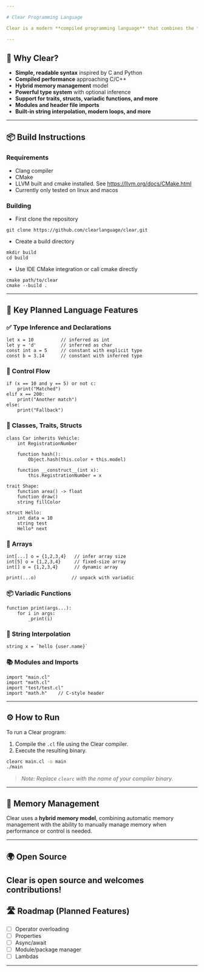 ```yaml
---

# Clear Programming Language

Clear is a modern **compiled programming language** that combines the **simplicity of Python** with the **performance and control of low-level languages**. Designed with clarity, safety, and flexibility in mind, Clear is ideal for everything from systems programming to scripting — without sacrificing readability.

---
```


## 🚀 Why Clear?

* **Simple, readable syntax** inspired by C and Python
* **Compiled performance** approaching C/C++
* **Hybrid memory management** model
* **Powerful type system** with optional inference
* **Support for traits, structs, variadic functions, and more**
* **Modules and header file imports**
* **Built-in string interpolation, modern loops, and more**

---

## 📦 Build Instructions 

### Requirements 
* Clang compiler 
* CMake 
* LLVM built and cmake installed. See https://llvm.org/docs/CMake.html
* Currently only tested on linux and macos


### Building

* First clone the repository

```
git clone https://github.com/clearlanguage/clear.git
```

* Create a build directory 

```
mkdir build
cd build
```

* Use IDE CMake integration or call cmake directly 

```
cmake path/to/clear
cmake --build .
```

---

## 🧠 Key Planned Language Features

### ✅ Type Inference and Declarations

```clear
let x = 10          // inferred as int
let y = 'd'         // inferred as char
const int a = 5     // constant with explicit type
const b = 3.14      // constant with inferred type
```

### 🔁 Control Flow

```clear
if (x == 10 and y == 5) or not c:
    print("Matched")
elif x == 200:
    print("Another match")
else:
    print("Fallback")
```

### 🧱 Classes, Traits, Structs

```clear
class Car inherits Vehicle:
    int RegistrationNumber

    function hash():
        Object.hash(this.color + this.model)

    function __construct__(int x):
        this.RegistrationNumber = x
```

```clear
trait Shape:
    function area() -> float
    function draw()
    string fillColor
```

```clear
struct Hello:
    int data = 10
    string test
    Hello* next
```

### 🧮 Arrays

```clear
int[...] o = {1,2,3,4}   // infer array size
int[5] o = {1,2,3,4}     // fixed-size array
int[] o = {1,2,3,4}      // dynamic array

print(...o)             // unpack with variadic
```

### 📦 Variadic Functions

```clear
function print(args...):
    for i in args:
        _print(i)
```

### 🧵 String Interpolation

```clear
string x = `hello {user.name}`
```

### 📚 Modules and Imports

```clear
import "main.cl"
import "math.cl"
import "test/test.cl"
import "math.h"    // C-style header
```

---

## ⚙️ How to Run

To run a Clear program:

1. Compile the `.cl` file using the Clear compiler.
2. Execute the resulting binary.

```bash
clearc main.cl -o main
./main
```

> *Note: Replace `clearc` with the name of your compiler binary.*

---

## 🧹 Memory Management

Clear uses a **hybrid memory model**, combining automatic memory management with the ability to manually manage memory when performance or control is needed.

---

## 🌍 Open Source

Clear is open source and welcomes contributions!
---

## 🛣 Roadmap (Planned Features)

* [ ] Operator overloading
* [ ] Properties
* [ ] Async/await
* [ ] Module/package manager
* [ ] Lambdas

---
